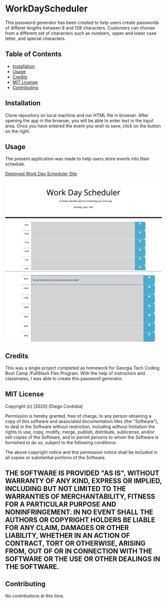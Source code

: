 # WorkDayScheduler
This password generator has been created to help users create passwords of differet lengths between 8 and 128 characters.  Customers can choose from a different set of characters such as numbers, upper and lower case letter, and special characters.

## Table of Contents 

* [Installation](#installation)
* [Usage](#usage)
* [Credits](#credits)
* [MIT License](#MIT-License)
* [Contributing](#Contributing)

## Installation

Clone repository on local machine and run HTML file in browser. After opening the app in the browser, you will be able to enter text in the input area. Once you have entered the event you wish to save, click on the button on the right.

## Usage 
The present application was made to help users store events into their schedule.

[Deployed Work Day Scheduler Site](https://diegocordoba87.github.io/password-generator/)

![Work Day Scheduler  Main Screen ](assets/images/WorkDaySchedulerMain.png) 
![Work Day Scheduler with event saved](assets/images/WorkDaySchedulerSample.png)


## Credits

This was a single project completed as homework for Georgia Tech Coding Boot Camp /FullStack Flex Program. With the help of instructors and classmates, I was able to create this password generator.

## MIT License

Copyright (c) [2020] [Diego Cordoba]

Permission is hereby granted, free of charge, to any person obtaining a copy
of this software and associated documentation files (the "Software"), to deal
in the Software without restriction, including without limitation the rights
to use, copy, modify, merge, publish, distribute, sublicense, and/or sell
copies of the Software, and to permit persons to whom the Software is
furnished to do so, subject to the following conditions:

The above copyright notice and this permission notice shall be included in all
copies or substantial portions of the Software.

THE SOFTWARE IS PROVIDED "AS IS", WITHOUT WARRANTY OF ANY KIND, EXPRESS OR
IMPLIED, INCLUDING BUT NOT LIMITED TO THE WARRANTIES OF MERCHANTABILITY,
FITNESS FOR A PARTICULAR PURPOSE AND NONINFRINGEMENT. IN NO EVENT SHALL THE
AUTHORS OR COPYRIGHT HOLDERS BE LIABLE FOR ANY CLAIM, DAMAGES OR OTHER
LIABILITY, WHETHER IN AN ACTION OF CONTRACT, TORT OR OTHERWISE, ARISING FROM,
OUT OF OR IN CONNECTION WITH THE SOFTWARE OR THE USE OR OTHER DEALINGS IN THE
SOFTWARE.
---

## Contributing

No contributions at this time. 